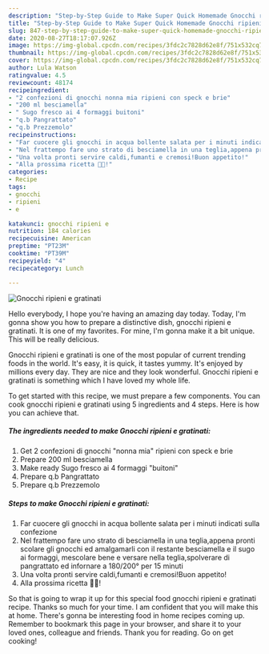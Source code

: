```yaml
---
description: "Step-by-Step Guide to Make Super Quick Homemade Gnocchi ripieni e gratinati"
title: "Step-by-Step Guide to Make Super Quick Homemade Gnocchi ripieni e gratinati"
slug: 847-step-by-step-guide-to-make-super-quick-homemade-gnocchi-ripieni-e-gratinati
date: 2020-08-27T18:17:07.926Z
image: https://img-global.cpcdn.com/recipes/3fdc2c7828d62e8f/751x532cq70/gnocchi-ripieni-e-gratinati-recipe-main-photo.jpg
thumbnail: https://img-global.cpcdn.com/recipes/3fdc2c7828d62e8f/751x532cq70/gnocchi-ripieni-e-gratinati-recipe-main-photo.jpg
cover: https://img-global.cpcdn.com/recipes/3fdc2c7828d62e8f/751x532cq70/gnocchi-ripieni-e-gratinati-recipe-main-photo.jpg
author: Lula Watson
ratingvalue: 4.5
reviewcount: 48174
recipeingredient:
- "2 confezioni di gnocchi nonna mia ripieni con speck e brie"
- "200 ml besciamella"
- " Sugo fresco ai 4 formaggi buitoni"
- "q.b Pangrattato"
- "q.b Prezzemolo"
recipeinstructions:
- "Far cuocere gli gnocchi in acqua bollente salata per i minuti indicati sulla confezione"
- "Nel frattempo fare uno strato di besciamella in una teglia,appena pronti scolare gli gnocchi ed amalgamarli con il restante besciamella e il sugo ai formaggi, mescolare bene e versare nella teglia,spolverare di pangrattato ed infornare a 180/200° per 15 minuti"
- "Una volta pronti servire caldi,fumanti e cremosi!Buon appetito!"
- "Alla prossima ricetta 👩‍🍳!"
categories:
- Recipe
tags:
- gnocchi
- ripieni
- e

katakunci: gnocchi ripieni e 
nutrition: 184 calories
recipecuisine: American
preptime: "PT23M"
cooktime: "PT39M"
recipeyield: "4"
recipecategory: Lunch

---
```



![Gnocchi ripieni e gratinati](https://img-global.cpcdn.com/recipes/3fdc2c7828d62e8f/751x532cq70/gnocchi-ripieni-e-gratinati-recipe-main-photo.jpg)

Hello everybody, I hope you're having an amazing day today. Today, I'm gonna show you how to prepare a distinctive dish, gnocchi ripieni e gratinati. It is one of my favorites. For mine, I'm gonna make it a bit unique. This will be really delicious.

Gnocchi ripieni e gratinati is one of the most popular of current trending foods in the world. It's easy, it is quick, it tastes yummy. It's enjoyed by millions every day. They are nice and they look wonderful. Gnocchi ripieni e gratinati is something which I have loved my whole life.




To get started with this recipe, we must prepare a few components. You can cook gnocchi ripieni e gratinati using 5 ingredients and 4 steps. Here is how you can achieve that.

<!--inarticleads1-->

##### The ingredients needed to make Gnocchi ripieni e gratinati:

1. Get 2 confezioni di gnocchi &#34;nonna mia&#34; ripieni con speck e brie
1. Prepare 200 ml besciamella
1. Make ready  Sugo fresco ai 4 formaggi &#34;buitoni&#34;
1. Prepare q.b Pangrattato
1. Prepare q.b Prezzemolo




<!--inarticleads2-->

##### Steps to make Gnocchi ripieni e gratinati:

1. Far cuocere gli gnocchi in acqua bollente salata per i minuti indicati sulla confezione
1. Nel frattempo fare uno strato di besciamella in una teglia,appena pronti scolare gli gnocchi ed amalgamarli con il restante besciamella e il sugo ai formaggi, mescolare bene e versare nella teglia,spolverare di pangrattato ed infornare a 180/200° per 15 minuti
1. Una volta pronti servire caldi,fumanti e cremosi!Buon appetito!
1. Alla prossima ricetta 👩‍🍳!




So that is going to wrap it up for this special food gnocchi ripieni e gratinati recipe. Thanks so much for your time. I am confident that you will make this at home. There's gonna be interesting food in home recipes coming up. Remember to bookmark this page in your browser, and share it to your loved ones, colleague and friends. Thank you for reading. Go on get cooking!
